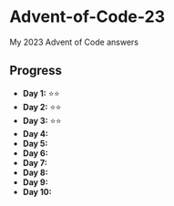 # Advent-of-Code-23
My 2023 Advent of Code answers

## Progress

- **Day 1:** ⭐⭐
- **Day 2:** ⭐⭐
- **Day 3:** ⭐⭐
- **Day 4:** 
- **Day 5:** 
- **Day 6:** 
- **Day 7:** 
- **Day 8:** 
- **Day 9:** 
- **Day 10:** 

